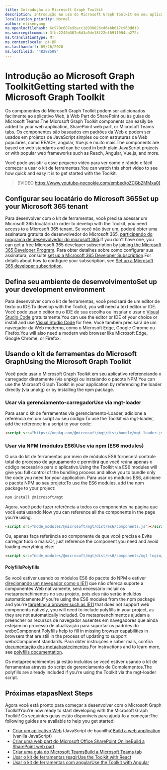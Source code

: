 ```yaml
---
title: Introdução ao Microsoft Graph Toolkit
description: Introdução ao uso do Microsoft Graph Toolkit em seu aplicativo.
localization_priority: Normal
author: elisenyang
ms.openlocfilehash: 6c970c687e9bacc18990826cd64bb017c960dd18
ms.sourcegitcommit: 3fbc2249b307e8d3a9de18f22ef6911094ca272c
ms.translationtype: MT
ms.contentlocale: pt-BR
ms.lasthandoff: 09/26/2020
ms.locfileid: "48288508"
---
```

# <a name="getting-started-with-the-microsoft-graph-toolkit"></a><span data-ttu-id="b9e2d-103">Introdução ao Microsoft Graph Toolkit</span><span class="sxs-lookup"><span data-stu-id="b9e2d-103">Getting started with the Microsoft Graph Toolkit</span></span>

<span data-ttu-id="b9e2d-104">Os componentes do Microsoft Graph Toolkit podem ser adicionados facilmente ao aplicativo Web, à Web Part do SharePoint ou às guias do Microsoft Teams.</span><span class="sxs-lookup"><span data-stu-id="b9e2d-104">The Microsoft Graph Toolkit components can easily be added to your web application, SharePoint web part, or Microsoft Teams tabs.</span></span> <span data-ttu-id="b9e2d-105">Os componentes são baseados em padrões da Web e podem ser usados em projetos de JavaScript simples ou com estruturas da Web populares, como REACH, angular, Vue.js e muito mais.</span><span class="sxs-lookup"><span data-stu-id="b9e2d-105">The components are based on web standards and can be used in both plain JavaScript projects or with popular web frameworks such as Reach, Angular, Vue.js, and more.</span></span>

<span data-ttu-id="b9e2d-106">Você pode assistir a esse pequeno vídeo para ver como é rápido e fácil começar a usar o kit de ferramentas.</span><span class="sxs-lookup"><span data-stu-id="b9e2d-106">You can watch this short video to see how quick and easy it is to get started with the Toolkit.</span></span>

> [!VIDEO https://www.youtube-nocookie.com/embed/oZCGb2MMxa0]

## <a name="set-up-your-microsoft-365-tenant"></a><span data-ttu-id="b9e2d-107">Configurar seu locatário do Microsoft 365</span><span class="sxs-lookup"><span data-stu-id="b9e2d-107">Set up your Microsoft 365 tenant</span></span>
<span data-ttu-id="b9e2d-108">Para desenvolver com o kit de ferramentas, você precisa acessar um Microsoft 365 locatário.</span><span class="sxs-lookup"><span data-stu-id="b9e2d-108">In order to develop with the Toolkit, you need access to a Microsoft 365 tenant.</span></span> <span data-ttu-id="b9e2d-109">Se você não tiver um, poderá obter uma assinatura gratuita do desenvolvedor do Microsoft 365, [participando do programa de desenvolvedor do microsoft 365](https://developer.microsoft.com/microsoft-365/dev-program).</span><span class="sxs-lookup"><span data-stu-id="b9e2d-109">If you don't have one, you can get a free Microsoft 365 developer subscription by [joining the Microsoft 365 Developer Program](https://developer.microsoft.com/microsoft-365/dev-program).</span></span> <span data-ttu-id="b9e2d-110">Para obter detalhes sobre como configurar sua assinatura, consulte [set up a Microsoft 365 Developer Subscription](/office/developer-program/microsoft-365-developer-program-get-started).</span><span class="sxs-lookup"><span data-stu-id="b9e2d-110">For details about how to configure your subscription, see [Set up a Microsoft 365 developer subscription](/office/developer-program/microsoft-365-developer-program-get-started).</span></span>

## <a name="set-up-your-development-environment"></a><span data-ttu-id="b9e2d-111">Defina seu ambiente de desenvolvimento</span><span class="sxs-lookup"><span data-stu-id="b9e2d-111">Set up your development environment</span></span>
<span data-ttu-id="b9e2d-112">Para desenvolver com o kit de ferramentas, você precisará de um editor de texto ou IDE.</span><span class="sxs-lookup"><span data-stu-id="b9e2d-112">To develop with the Toolkit, you will need a text editor or IDE.</span></span> <span data-ttu-id="b9e2d-113">Você pode usar o editor ou o IDE de sua escolha ou instalar e usar o [Visual Studio Code](https://code.visualstudio.com/download) gratuitamente.</span><span class="sxs-lookup"><span data-stu-id="b9e2d-113">You can use the editor or IDE of your choice or install and use [Visual Studio Code](https://code.visualstudio.com/download) for free.</span></span> <span data-ttu-id="b9e2d-114">Você também precisará de um navegador da Web moderno, como o Microsoft Edge, Google Chrome ou Firefox.</span><span class="sxs-lookup"><span data-stu-id="b9e2d-114">You will also need a modern web browser like Microsoft Edge, Google Chrome, or Firefox.</span></span>

## <a name="using-the-microsoft-graph-toolkit"></a><span data-ttu-id="b9e2d-115">Usando o kit de ferramentas do Microsoft Graph</span><span class="sxs-lookup"><span data-stu-id="b9e2d-115">Using the Microsoft Graph Toolkit</span></span>
<span data-ttu-id="b9e2d-116">Você pode usar o Microsoft Graph Toolkit em seu aplicativo referenciando o carregador diretamente (via unpkg) ou instalando o pacote NPM.</span><span class="sxs-lookup"><span data-stu-id="b9e2d-116">You can use the Microsoft Graph Toolkit in your application by referencing the loader directly (via unpkg) or by installing the npm package.</span></span>

### <a name="use-via-mgt-loader"></a><span data-ttu-id="b9e2d-117">Usar via gerenciamento-carregador</span><span class="sxs-lookup"><span data-stu-id="b9e2d-117">Use via mgt-loader</span></span>
<span data-ttu-id="b9e2d-118">Para usar o kit de ferramentas via gerenciamento-Loader, adicione a referência em um script ao seu código:</span><span class="sxs-lookup"><span data-stu-id="b9e2d-118">To use the Toolkit via mgt-loader, add the reference in a script to your code:</span></span>

```html
<script src="https://unpkg.com/@microsoft/mgt/dist/bundle/mgt-loader.js"></script>
```

### <a name="use-via-npm-es6-modules"></a><span data-ttu-id="b9e2d-119">Usar via NPM (módulos ES6)</span><span class="sxs-lookup"><span data-stu-id="b9e2d-119">Use via npm (ES6 modules)</span></span>
<span data-ttu-id="b9e2d-120">O uso do kit de ferramentas por meio de módulos ES6 fornecerá controle total do processo de agrupamento e permitirá que você reúna apenas o código necessário para o aplicativo.</span><span class="sxs-lookup"><span data-stu-id="b9e2d-120">Using the Toolkit via ES6 modules will give you full control of the bundling process and allow you to bundle only the code you need for your application.</span></span> <span data-ttu-id="b9e2d-121">Para usar os módulos ES6, adicione o pacote NPM ao seu projeto:</span><span class="sxs-lookup"><span data-stu-id="b9e2d-121">To use the ES6 modules, add the npm package to your project:</span></span>

```bash
npm install @microsoft/mgt
```
<span data-ttu-id="b9e2d-122">Agora, você pode fazer referência a todos os componentes na página que você está usando:</span><span class="sxs-lookup"><span data-stu-id="b9e2d-122">Now you can reference all the components in the page you're using:</span></span>

```html
<script src="node_modules/@microsoft/mgt/dist/es6/components.js"></script>
```

<span data-ttu-id="b9e2d-123">Ou, apenas faça referência ao componente de que você precisa e Evite carregar tudo o mais:</span><span class="sxs-lookup"><span data-stu-id="b9e2d-123">Or, just reference the component you need and avoid loading everything else:</span></span>
```html
<script src="node_modules/@microsoft/mgt/dist/es6/components/mgt-login/mgt-login.js"></script>
```

#### <a name="polyfills"></a><span data-ttu-id="b9e2d-124">Polyfills</span><span class="sxs-lookup"><span data-stu-id="b9e2d-124">Polyfills</span></span>

<span data-ttu-id="b9e2d-125">Se você estiver usando os módulos ES6 do pacote do NPM e estiver [direcionando um navegador como o IE11](https://caniuse.com/#search=components) que não ofereça suporte a componentes Web nativamente, será necessário incluir os metapreenchimentos no seu projeto, pois eles não serão incluídos automaticamente.</span><span class="sxs-lookup"><span data-stu-id="b9e2d-125">If you're using the ES6 modules from the npm package and you're [targeting a browser such as IE11](https://caniuse.com/#search=components) that does not support web components natively, you will need to include polyfills in your project, as they are not automatically included.</span></span> <span data-ttu-id="b9e2d-126">Os metapreenchimentos ajudam a preencher os recursos de navegador ausentes em navegadores que ainda estejam no processo de atualização para suportar os padrões do webcComponent.</span><span class="sxs-lookup"><span data-stu-id="b9e2d-126">Polyfills help to fill in missing browser capabilities in browsers that are still in the process of updating to support webcComponent standards.</span></span> <span data-ttu-id="b9e2d-127">Para obter instruções e saber mais, confira [documentação dos metaabastecimentos](https://www.webcomponents.org/polyfills).</span><span class="sxs-lookup"><span data-stu-id="b9e2d-127">For instructions and to learn more, see [polyfills documentation](https://www.webcomponents.org/polyfills).</span></span> 

<span data-ttu-id="b9e2d-128">Os metapreenchimentos já estão incluídos se você estiver usando o kit de ferramentas através do script de gerenciamento de Complementos.</span><span class="sxs-lookup"><span data-stu-id="b9e2d-128">The polyfills are already included if you're using the Toolkit via the mgt-loader script.</span></span>

## <a name="next-steps"></a><span data-ttu-id="b9e2d-129">Próximas etapas</span><span class="sxs-lookup"><span data-stu-id="b9e2d-129">Next Steps</span></span>
<span data-ttu-id="b9e2d-130">Agora você está pronto para começar a desenvolver com o Microsoft Graph Toolkit!</span><span class="sxs-lookup"><span data-stu-id="b9e2d-130">You're now ready to start developing with the Microsoft Graph Toolkit!</span></span> <span data-ttu-id="b9e2d-131">Os seguintes guias estão disponíveis para ajudá-lo a começar:</span><span class="sxs-lookup"><span data-stu-id="b9e2d-131">The following guides are available to help you get started:</span></span>
- <span data-ttu-id="b9e2d-132">[Criar um aplicativo Web](./build-a-web-app.md) (JavaScript de baunilha)</span><span class="sxs-lookup"><span data-stu-id="b9e2d-132">[Build a web application](./build-a-web-app.md) (vanilla JavaScript)</span></span>
- [<span data-ttu-id="b9e2d-133">Criar uma web part do Microsoft Office SharePoint Online</span><span class="sxs-lookup"><span data-stu-id="b9e2d-133">Build a SharePoint web part</span></span>](./build-a-sharepoint-web-part.md)
- [<span data-ttu-id="b9e2d-134">Criar uma guia do Microsoft Teams</span><span class="sxs-lookup"><span data-stu-id="b9e2d-134">Build a Microsoft Teams tab</span></span>](./build-a-microsoft-teams-tab.md)
- [<span data-ttu-id="b9e2d-135">Usar o kit de ferramentas reagir</span><span class="sxs-lookup"><span data-stu-id="b9e2d-135">Use the Toolkit with React</span></span>](./use-toolkit-with-react.md)
- [<span data-ttu-id="b9e2d-136">Usar o kit de ferramentas com angular</span><span class="sxs-lookup"><span data-stu-id="b9e2d-136">Use the Toolkit with Angular</span></span>](./use-toolkit-with-angular.md)
